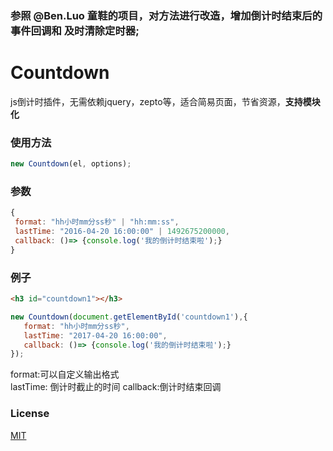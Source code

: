 
### 参照 @Ben.Luo 童鞋的项目，对方法进行改造，增加倒计时结束后的事件回调和 及时清除定时器;

# Countdown
js倒计时插件，无需依赖jquery，zepto等，适合简易页面，节省资源，**支持模块化**
### 使用方法
```js
new Countdown(el, options);
```
### 参数
```js
{
 format: "hh小时mm分ss秒" | "hh:mm:ss", 
 lastTime: "2016-04-20 16:00:00" | 1492675200000,
 callback: ()=> {console.log('我的倒计时结束啦');}
}
```
### 例子
```html
<h3 id="countdown1"></h3>
```
```js
new Countdown(document.getElementById('countdown1'),{
   format: "hh小时mm分ss秒",
   lastTime: "2017-04-20 16:00:00",
   callback: ()=> {console.log('我的倒计时结束啦');}
});
```
format:可以自定义输出格式  
lastTime: 倒计时截止的时间
callback:倒计时结束回调

### License
[MIT](https://opensource.org/licenses/MIT)